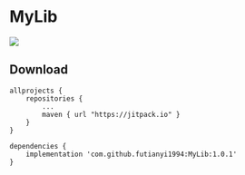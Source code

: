 # MyLib
[![](https://jitpack.io/v/futianyi1994/MyLib.svg)](https://jitpack.io/#futianyi1994/MyLib)


## Download


	allprojects {
    	repositories {
       		...
       		maven { url "https://jitpack.io" }
    	}
	}
    
 	dependencies {
		implementation 'com.github.futianyi1994:MyLib:1.0.1'  
	}
